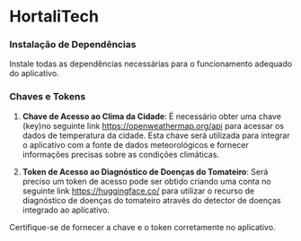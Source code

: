 # HortaliTech

### Instalação de Dependências

Instale todas as dependências necessárias para o funcionamento adequado do aplicativo.

### Chaves e Tokens

1. **Chave de Acesso ao Clima da Cidade**: É necessário obter uma chave (key)no seguinte link  https://openweathermap.org/api  para acessar os dados de temperatura da cidade. Esta chave será utilizada para integrar o aplicativo com a fonte de dados meteorológicos e fornecer informações precisas sobre as condições climáticas.

2. **Token de Acesso ao Diagnóstico de Doenças do Tomateiro**: Será preciso um token de acesso pode ser obtido criando uma conta no seguinte link https://huggingface.co/ para utilizar o recurso de diagnóstico de doenças do tomateiro através do detector de doenças integrado ao aplicativo.


Certifique-se de fornecer a chave e o token corretamente no aplicativo.
